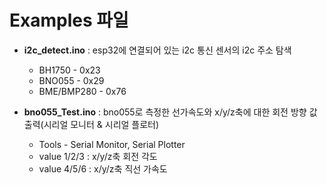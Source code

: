 # Examples 파일
- **i2c_detect.ino** : esp32에 연결되어 있는 i2c 통신 센서의 i2c 주소 탐색
   - BH1750 - 0x23
   - BNO055 - 0x29
   - BME/BMP280 - 0x76

- **bno055_Test.ino** : bno055로 측정한 선가속도와 x/y/z축에 대한 회전 방향 값 출력(시리얼 모니터 & 시리얼 플로터)
   - Tools - Serial Monitor, Serial Plotter
   - value 1/2/3 : x/y/z축 회전 각도
   - value 4/5/6 : x/y/z축 직선 가속도
